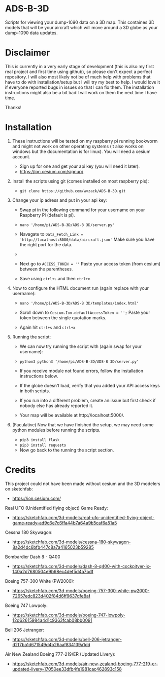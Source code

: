 # ADS-B-3D
Scripts for viewing your dump-1090 data on a 3D map. This containes 3D models that will be your aircraft which will move around a 3D globe as your 
dump-1090 data updates. 

# Disclaimer
This is currently in a very early stage of development (this is also my first real project and first time using github), so please don't expect a perfect repository. I will also most likely not be of much help with problems that have to do with installation/setup but I will try my best to help. I would love it if everyone reported bugs in issues so that I can fix them. The installation instructions might also be a bit bad I will work on them the next time I have time.

Thanks!

# Installation
1. These instructions will be tested on my raspberry pi running bookworm and might not work on other operating systems (it also works on windows but the documentation is for linux). You will need a cesium account.  
    - Sign up for one and get your api key (you will need it later).
    - https://ion.cesium.com/signup/


2. Install the scripts using git (comes installed on most raspberry pis):

    -  `git clone https://github.com/wvzack/ADS-B-3D.git`

3. Change your ip adress and put in your api key:

    - Swap pi in the following command for your username on your Raspberry Pi (default is pi).
   
    - `nano '/home/pi/ADS-B-3D/ADS-B 3D/server.py'`

    - Navagate to `Data_Fetch_Link = 'http://localhost:8080/data/aircraft.json'` Make sure you have the right port for the data.
    - 
    - Next go to `ACCESS_TOKEN = ''` Paste your access token (from cesium) between the parentheses.

    - Save using `ctrl+s` and then `ctrl+x`

5.  Now to configure the HTML document run (again replace with your username):

    -  `nano '/home/pi/ADS-B-3D/ADS-B 3D/templates/index.html'`

    - Scroll down to `Cesium.Ion.defaultAccessToken = '';` Paste your token between the single quotation marks.

    - Again hit `ctrl+s` and `ctrl+x`

6. Running the script:
    - We can now try running the script with (again swap for your username):
   
    - `python3 python3 '/home/pi/ADS-B-3D/ADS-B 3D/server.py'`

    - If you receive module not found errors, follow the installation instructions below. 
    - If the globe doesn't load, verify that you added your API access keys in both scripts. 
    - If you run into a different problem, create an issue but first check if nobody else has already reported it.
    - Your map will be available at http://localhost:5000/.
   
5. (Faculative) Now that we have finished the setup, we may need some python modules before running the scripts.
    - `pip3 install flask`
    - `pip3 install requests`
    - Now go back to the running the script section.

# Credits
This project could not have been made without cesium and the 3D modelers on sketchfab:
- https://ion.cesium.com/

Real UFO (Unidentified flying object) Game Ready:

- https://sketchfab.com/3d-models/real-ufo-unidentified-flying-object-game-ready-ad9c6e7c6ffa44b7a64a9b5caf6a51a5

Cessna 180 Skywagon:

- https://sketchfab.com/3d-models/cessna-180-skywagon-8a2d4dc6bfb447c8a7a4165023b59285

Bombardier Dash 8 - Q400

- https://sketchfab.com/3d-models/dash-8-q400-with-cockpitver-ix-140a2d7680504e9b98ec4def5d4a7bdf

Boeing 757-300 White (PW2000):

- https://sketchfab.com/3d-models/boeing-757-300-white-pw2000-72657edc823d402f84d6ff9637dfe8af

Boeing 747 Lowpoly:

- https://sketchfab.com/3d-models/boeing-747-lowpoly-12d62615984a4d1c9363fcab08bb0091

Bell 206 Jetranger:

- https://sketchfab.com/3d-models/bell-206-jetranger-d2f7ba1d671549d4b26aaf834139a1dd

Air New Zealand Boeing 777-219/ER (Updated Livery):

- https://sketchfab.com/3d-models/air-new-zealand-boeing-777-219-er-updated-livery-17050ee33dfb4fe1981cac462893c158
